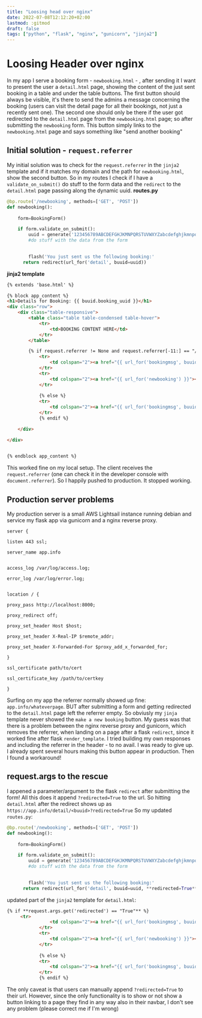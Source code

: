 ```yaml
---
title: "Loosing head over nginx"
date: 2022-07-08T12:12:20+02:00
lastmod: :gitmod
draft: false
tags: ["python", "flask", "nginx", "gunicorn", "jinja2"]
---
```

# Loosing Header over nginx

In my app I serve a booking form - `newbooking.html` - , after sending it I want to present the user a `detail.html` page, showing the content of the just sent booking in a table and under the table buttons. The first button should always be visible, it's 
there to send the admins a message concerning the booking (users can visit the detail page for all their bookings, not just a recently sent one). The second one should only be there if the user got redirected to the `detail.html` 
page from the `newbooking.html` page; so after submitting the `newbooking` form. This button simply links to the `newbooking.html` page and says something like "send another booking"

## Initial solution - `request.referrer`
My initial solution was to check for the `request.referrer` in the `jinja2` template and if it matches my domain and the path for `newbooking.html`, show the second button.
So in my routes I check if I have a `validate_on_submit()` do stuff to the form data and the `redirect` to the `detail.html` page passing along the dynamic uuid.
**routes.py**
```python
@bp.route('/newbooking', methods=['GET', 'POST'])
def newbooking():
    
    form=BookingForm()

    if form.validate_on_submit():
        uuid = generate('123456789ABCDEFGHJKMNPQRSTUVWXYZabcdefghjkmnpqrstuvwxyz', 8)
        #do stuff with the data from the form

        
        flash('You just sent us the following booking:'
      return redirect(url_for('detail', buuid=uuid))
```

**jinja2 template**
```html
{% extends 'base.html' %}

{% block app_content %}
<h1>Details for Booking: {{ buuid.booking_uuid }}</h1>
<div class="row">
    <div class="table-responsive">
        <table class="table table-condensed table-hover">          
            <tr>
                <td>BOOKING CONTENT HERE</td>
            </tr>   
        </table>

        {% if request.referrer != None and request.referrer[-11:] == "/newbooking" %}
            <tr>
                <td colspan="2"><a href="{{ url_for('bookingmsg', buuid=buuid.booking_uuid) }}"><button type="button" class="btn btn-warning" style="width:100%; margin-bottom: 15px;">send us a message for this booking</button></a></td>
            </tr>
            <tr>
                <td colspan="2"><a href="{{ url_for('newbooking') }}"><button type="button" class="btn btn-success" style="width:100%">make a new booking</button></a></td>
            </tr>
            
            {% else %}
            <tr>
                <td colspan="2"><a href="{{ url_for('bookingmsg', buuid=buuid.booking_uuid) }}"><button type="button" class="btn btn-warning " style="width:100%; margin-bottom: 15px;">send us a message for this booking</button></a></td>
            </tr>
            {% endif %}

    </div>

</div>

    
{% endblock app_content %}
```

This worked fine on my local setup. The client receives the `request.referrer` (one can check it in the developer console with `document.referrer`).
So I happily pushed to production.
It stopped working.

## Production server problems
My production server is a small AWS Lightsail instance running debian and service my flask app via gunicorn and a nginx reverse proxy.
```nginx
server {

listen 443 ssl;

server_name app.info


access_log /var/log/access.log;

error_log /var/log/error.log;


location / {

proxy_pass http://localhost:8000;

proxy_redirect off;

proxy_set_header Host $host;

proxy_set_header X-Real-IP $remote_addr;

proxy_set_header X-Forwarded-For $proxy_add_x_forwarded_for;

}

ssl_certificate path/to/cert

ssl_certificate_key /path/to/certkey

}
```
Surfing on my app the referrer normally showed up fine: `app.info/whateverpage`.
BUT after submitting a form and getting redirected to the `detail.html` page left the referrer empty. So obviusly my `jinja` template never showed the `make a new booking` button.
My guess was that there is a problem between the nginx reverse proxy and gunicorn, which removes the referrer, when landing on a page after a flask `redirect`, since it worked fine after flask `render_template`.
I tried building my own responses and including the referrer in the header - to no avail.
I was ready to give up. I already spent several hours making this button appear in production.
Then I found a workaround!

## request.args to the rescue
I appened a parameter/argument to the flask `redirect` after submitting the form!
All this does it append `?redirected=True` to the url. So hitting `detail.html` after the redirect shows up as `https://app.info/detail/<buuid>?redirected=True`
So my updated `routes.py`:
```python
@bp.route('/newbooking', methods=['GET', 'POST'])
def newbooking():
    
    form=BookingForm()

    if form.validate_on_submit():
        uuid = generate('123456789ABCDEFGHJKMNPQRSTUVWXYZabcdefghjkmnpqrstuvwxyz', 8)
        #do stuff with the data from the form

        
        flash('You just sent us the following booking:'
      return redirect(url_for('detail', buuid=uuid, **redirected=True**)) #added parameter here!
```

updated part of the `jinja2` template for `detail.html`:
```html
{% if **request.args.get('redirected') == "True"** %} 
     <tr>
                <td colspan="2"><a href="{{ url_for('bookingmsg', buuid=buuid.booking_uuid) }}"><button type="button" class="btn btn-warning" style="width:100%; margin-bottom: 15px;">send us a message for this booking</button></a></td>
            </tr>
            <tr>
                <td colspan="2"><a href="{{ url_for('newbooking') }}"><button type="button" class="btn btn-success" style="width:100%">make a new booking</button></a></td>
            </tr>
            
            {% else %}
            <tr>
                <td colspan="2"><a href="{{ url_for('bookingmsg', buuid=buuid.booking_uuid) }}"><button type="button" class="btn btn-warning " style="width:100%; margin-bottom: 15px;">send us a message for this booking</button></a></td>
            </tr>
            {% endif %}       
```

The only caveat is that users can manually append `?redirected=True` to their url. However, since the only functionality is to show or not show a button linking to a page they find in any way also in their navbar, I don't see any problem (please correct me if I'm wrong)
